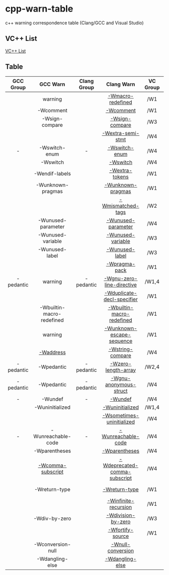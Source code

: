 # cpp-warn-table

c++ warning correspondence table (Clang/GCC and Visual Studio)

## VC++ List

[VC++ List](./VCLIST.md)

## Table

|GCC Group|GCC Warn|Clang Group|Clang Warn|VC Group|VC Warn|
|:-------:|:------:|:---------:|:--------:|:------:|:-----:|
|           | warning                   |           | [-Wmacro-redefined][]            | /W1   | C4005 |
|           | -Wcomment                 |           | [-Wcomment][]                    | /W1   | C4010 |
|           | -Wsign-compare            |           | [-Wsign-compare][]               | /W3   | C4018 |
|           |                           |           | [-Wextra-semi-stmt][]            | /W4   | C4019 |
| -         | -Wswitch-enum             | -         | [-Wswitch-enum][]                | /W4   | C4061 |
|           | -Wswitch                  |           | [-Wswitch][]                     | /W4   | C4062 |
|           | -Wendif-labels            |           | [-Wextra-tokens][]               | /W1   | C4067 |
|           | -Wunknown-pragmas         |           | [-Wunknown-pragmas][]            | /W1   | C4068 |
|           |                           |           | [-Wmismatched-tags][]            | /W2   | C4099 |
|           | -Wunused-parameter        |           | [-Wunused-parameter][]           | /W4   | C4100 |
|           | -Wunused-variable         |           | [-Wunused-variable][]            | /W3   | C4101 |
|           | -Wunused-label            |           | [-Wunused-label][]               | /W3   | C4102 |
|           |                           |           | [-Wpragma-pack][]                | /W1   | C4103 |
| -pedantic | warning                   | -pedantic | [-Wgnu-zero-line-directive][]    | /W1,4 | C4112 |
|           |                           |           | [-Wduplicate-decl-specifier][]   | /W1   | C4114, C4141 |
|           | -Wbuiltin-macro-redefined |           | [-Wbuiltin-macro-redefined][]    | /W1   | C4117 |
|           | warning                   |           | [-Wunknown-escape-sequence][]    | /W1   | C4129 |
|           | [-Waddress]               |           | [-Wstring-compare][]             | /W4   | C4130 |
| -pedantic | -Wpedantic                | -pedantic | [-Wzero-length-array][]          | /W2,4 | C4200 |
| -pedantic | -Wpedantic                | -pedantic | [-Wgnu-anonymous-struct][]       | /W4   | C4201 |
| -         | -Wundef                   | -         | [-Wundef][]                      | /W4   | C4668 |
|           | -Wuninitialized           |           | [-Wuninitialized][]              | /W1,4 | C4700 |
|           |                           |           | [-Wsometimes-uninitialized][]    | /W4   | C4701, C4703 |
| -         | -Wunreachable-code        | -         | [-Wunreachable-code][]           | /W4   | C4702 |
|           | -Wparentheses             |           | [-Wparentheses][]                | /W4   | C4706 |
|           | [-Wcomma-subscript][]     |           | [-Wdeprecated-comma-subscript][] | /W4   | C4709 |
|           | -Wreturn-type             |           | [-Wreturn-type][]                | /W1   | C4715, C4716 |
|           |                           |           | [-Winfinite-recursion][]         | /W1   | C4717 |
|           | -Wdiv-by-zero             |           | [-Wdivision-by-zero][]           | /W3   | C4723, C4274 |
|           |                           |           | [-Wfortify-source][]             | /W1   | C4789 |
|           | -Wconversion-null         |           | [-Wnull-conversion][]            | | |
|           | -Wdangling-else           |           | [-Wdangling-else][]              | | |

[-Waddress]:https://wandbox.org/permlink/MQnCpnpN1HPmr7lz
[-Wbuiltin-macro-redefined]:https://wandbox.org/permlink/fP8RAUGwYj4qsPfO
[-Wcomma-subscript]:https://wandbox.org/permlink/aOaBTW9UwVfb9hfP
[-Wcomment]:https://wandbox.org/permlink/cK2Ulm07VwtI2NIN
[-Wdangling-else]:https://wandbox.org/permlink/GroeDOmm6CQWjxVV
[-Wdeprecated-comma-subscript]:https://wandbox.org/permlink/mmD72OEmb9GsIEU1
[-Wdivision-by-zero]:https://wandbox.org/permlink/0HhGfj6Vyya45bZT
[-Wduplicate-decl-specifier]:https://wandbox.org/permlink/3j36NXx7PZRFSowX
[-Wextra-semi-stmt]:https://wandbox.org/permlink/t2lN0EJnAuktq96r
[-Wextra-tokens]:https://wandbox.org/permlink/GWAzROCAePlNDfxT
[-Wfortify-source]:https://wandbox.org/permlink/8kVPyQRJP9LiEJV4
[-Wgnu-anonymous-struct]:https://wandbox.org/permlink/SlT2dcwmnJRE8eKo
[-Wgnu-zero-line-directive]:https://wandbox.org/permlink/68eMjVotYyqwkaqd
[-Winfinite-recursion]:https://wandbox.org/permlink/RlZOz4cCTGLWpeFL
[-Wmacro-redefined]:https://wandbox.org/permlink/FeN9eryQ6AjJtPm1
[-Wmismatched-tags]:https://wandbox.org/permlink/a7KmDSJZeiKS8ICp
[-Wnull-conversion]:https://wandbox.org/permlink/ABZSxzM9XR0r1a4B
[-Wparentheses]:https://wandbox.org/permlink/0aY8EHsyCWoz93fa
[-Wpragma-pack]:https://wandbox.org/permlink/ip1Ds0WQRxFwdQp4
[-Wreturn-type]:https://wandbox.org/permlink/l8AKsXFnsPgQtD5o
[-Wsign-compare]:https://wandbox.org/permlink/fxZyhxNfIrukjAjs
[-Wsometimes-uninitialized]:https://wandbox.org/permlink/OKj3yYplXtXeG1uB
[-Wstring-compare]:https://wandbox.org/permlink/zgBHQfYXOT7KIGGg
[-Wswitch]:https://wandbox.org/permlink/X14xNQbbxmgU1W2f
[-Wswitch-enum]:https://wandbox.org/permlink/PUm5ULD8MXDnpoye
[-Wundef]:https://wandbox.org/permlink/jGR75x8PNLTi3dfB
[-Wuninitialized]:https://wandbox.org/permlink/hy2fINy0pbOrCjJR
[-Wunknown-escape-sequence]:https://wandbox.org/permlink/PfTVPU34dqwKMRSh
[-Wunknown-pragmas]:https://wandbox.org/permlink/D8mn6FhQXORZBUkp
[-Wunreachable-code]:https://wandbox.org/permlink/9Tr3vBQAxzTEvuN2
[-Wunused-label]:https://wandbox.org/permlink/slCUpdY7trnfRtFU
[-Wunused-parameter]:https://wandbox.org/permlink/Lg6HoqMG8MZGuvHp
[-Wunused-variable]:https://wandbox.org/permlink/sZKVILFpyoQUnljb
[-Wzero-length-array]:https://wandbox.org/permlink/dCOhebgvxxv9adE5
